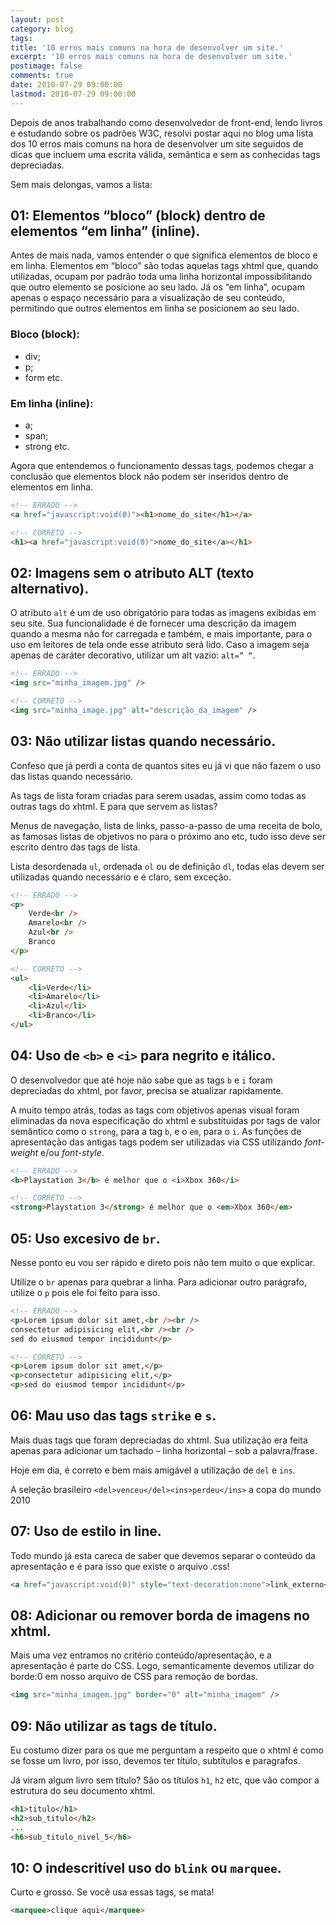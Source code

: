 ```yaml
---
layout: post
category: blog
tags: 
title: '10 erros mais comuns na hora de desenvolver um site.'
excerpt: '10 erros mais comuns na hora de desenvolver um site.'
postimage: false
comments: true
date: 2010-07-29 09:00:00
lastmod: 2010-07-29 09:00:00
---
```


Depois de anos trabalhando como desenvolvedor de front-end, lendo livros e estudando sobre os padrões W3C, resolvi postar aqui no blog uma lista dos 10 erros mais comuns na hora de desenvolver um site seguidos de dicas que incluem uma escrita válida, semântica e sem as conhecidas tags depreciadas.

Sem mais delongas, vamos a lista:

## 01: Elementos “bloco” (block) dentro de elementos “em linha” (inline).

Antes de mais nada, vamos entender o que significa elementos de bloco e em linha. Elementos em “bloco” são todas aquelas tags xhtml que, quando utilizadas, ocupam por padrão toda uma linha horizontal impossibilitando que outro elemento se posicione ao seu lado. Já os “em linha”, ocupam apenas o espaço necessário para a visualização de seu conteúdo, permitindo que outros elementos em linha se posicionem ao seu lado.

### Bloco (block):
- div;
- p;
- form etc.

### Em linha (inline):
- a;
- span;
- strong etc.

Agora que entendemos o funcionamento dessas tags, podemos chegar a conclusão que elementos block não podem ser inseridos dentro de elementos em linha.

```html
<!-- ERRADO -->
<a href="javascript:void(0)"><h1>nome_do_site</h1></a>

<!-- CORRETO -->
<h1><a href="javascript:void(0)">nome_do_site</a></h1>
```

## 02: Imagens sem o atributo ALT (texto alternativo).

O atributo `alt` é um de uso obrigatório para todas as imagens exibidas em seu site. Sua funcionalidade é de fornecer uma descrição da imagem quando a mesma não for carregada e também, e mais importante, para o uso em leitores de tela onde esse atributo será lido. Caso a imagem seja apenas de caráter decorativo, utilizar um alt vazio: `alt=” “`.

```html
<!-- ERRADO -->
<img src="minha_imagem.jpg" />

<!-- CORRETO -->
<img src="minha_image.jpg" alt="descrição_da_imagem" />
```

## 03: Não utilizar listas quando necessário.

Confeso que já perdi a conta de quantos sites eu já vi que não fazem o uso das listas quando necessário.

As tags de lista foram criadas para serem usadas, assim como todas as outras tags do xhtml. E para que servem as listas?

Menus de navegação, lista de links, passo-a-passo de uma receita de bolo, as famosas listas de objetivos no para o próximo ano etc, tudo isso deve ser escrito dentro das tags de lista.

Lista desordenada `ul`, ordenada `ol` ou de definição `dl`, todas elas devem ser utilizadas quando necessário e é claro, sem exceção.

```html
<!-- ERRADO -->
<p>
    Verde<br />
    Amarelo<br />
    Azul<br />
    Branco
</p>

<!-- CORRETO -->
<ul>
    <li>Verde</li>
    <li>Amarelo</li>
    <li>Azul</li>
    <li>Branco</li>
</ul>
```

## 04: Uso de `<b>` e `<i>` para negrito e itálico.

O desenvolvedor que até hoje não sabe que as tags `b` e `i` foram depreciadas do xhtml, por favor, precisa se atualizar rapidamente.

A muito tempo atrás, todas as tags com objetivos apenas visual foram eliminadas da nova especificação do xhtml e substituidas por tags de valor semântico como o `strong`, para a tag `b`, e o `em`, para o `i`. As funções de apresentação das antigas tags podem ser utilizadas via CSS utilizando _font-weight_ e/ou _font-style_.

```html
<!-- ERRADO -->
<b>Playstation 3</b> é melhor que o <i>Xbox 360</i>

<!-- CORRETO -->
<strong>Playstation 3</strong> é melhor que o <em>Xbox 360</em>
```

## 05: Uso excesivo de `br`.

Nesse ponto eu vou ser rápido e direto pois não tem muito o que explicar.

Utilize o `br` apenas para quebrar a linha. Para adicionar outro parágrafo, utilize o `p` pois ele foi feito para isso.

```html
<!-- ERRADO -->
<p>Lorem ipsum dolor sit amet,<br /><br />
consectetur adipisicing elit,<br /><br />
sed do eiusmod tempor incididunt</p>

<!-- CORRETO -->
<p>Lorem ipsum dolor sit amet,</p>
<p>consectetur adipisicing elit,</p>
<p>sed do eiusmod tempor incididunt</p>
```

## 06: Mau uso das tags `strike` e `s`.

Mais duas tags que foram depreciadas do xhtml. Sua utilização era feita apenas para adicionar um tachado – linha horizontal – sob a palavra/frase.

Hoje em dia, é correto e bem mais amigável a utilização de `del` e `ins`.

A seleção brasileiro `<del>venceu</del><ins>perdeu</ins>` a copa do mundo 2010

## 07: Uso de estilo in line.

Todo mundo já esta careca de saber que devemos separar o conteúdo da apresentação e é para isso que existe o arquivo .css!

```html
<a href="javascript:void(0)" style="text-decoration:none">link_externo</a>
```

## 08: Adicionar ou remover borda de imagens no xhtml.

Mais uma vez entramos no critério conteúdo/apresentação, e a apresentação é parte do CSS. Logo, semanticamente devemos utilizar do borde:0 em nosso arquivo de CSS para remoção de bordas.

```html
<img src="minha_imagem.jpg" border="0" alt="minha_imagem" />
```

## 09: Não utilizar as tags de título.

Eu costumo dizer para os que me perguntam a respeito que o xhtml é como se fosse um livro, por isso, devemos ter título, subtítulos e paragrafos.

Já viram algum livro sem título? São os títulos `h1`, `h2` etc, que vão compor a estrutura do seu documento xhtml.

```html
<h1>titulo</h1>
<h2>sub_titulo</h2>
...
<h6>sub_titulo_nivel_5</h6>
```

## 10: O indescritível uso do `blink` ou `marquee`.

Curto e grosso. Se você usa essas tags, se mata! 

```html
<marquee>clique aqui</marquee>
```